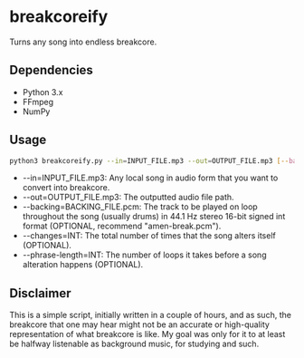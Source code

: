 # breakcoreify

Turns any song into endless breakcore.

## Dependencies

* Python 3.x
* FFmpeg
* NumPy

## Usage

```bash
python3 breakcoreify.py --in=INPUT_FILE.mp3 --out=OUTPUT_FILE.mp3 [--backing=BACKING_FILE.pcm] [--changes=INT] [--phrase-length=INT]
```

* --in=INPUT_FILE.mp3: Any local song in audio form that you want to convert into breakcore.
* --out=OUTPUT_FILE.mp3: The outputted audio file path.
* --backing=BACKING_FILE.pcm: The track to be played on loop throughout the song (usually drums) in 44.1 Hz stereo 16-bit signed int format (OPTIONAL, recommend "amen-break.pcm").
* --changes=INT: The total number of times that the song alters itself (OPTIONAL).
* --phrase-length=INT: The number of loops it takes before a song alteration happens (OPTIONAL).

## Disclaimer

This is a simple script, initially written in a couple of hours, and as such, the breakcore that one may hear might not be an accurate or high-quality representation of what breakcore is like. My goal was only for it to at least be halfway listenable as background music, for studying and such.
